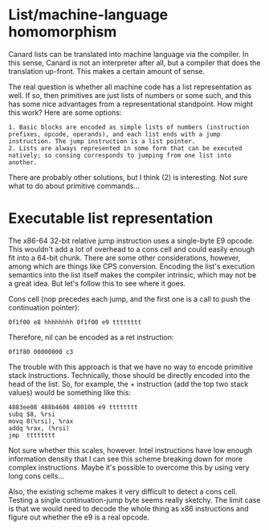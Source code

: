 # List/machine-language homomorphism

Canard lists can be translated into machine language via the compiler. In this sense, Canard is not an interpreter after all, but a compiler that does the translation up-front. This makes a
certain amount of sense.

The real question is whether all machine code has a list representation as well. If so, then primitives are just lists of numbers or some such, and this has some nice advantages from a
representational standpoint. How might this work? Here are some options:

    1. Basic blocks are encoded as simple lists of numbers (instruction prefixes, opcode, operands), and each list ends with a jump instruction. The jump instruction is a list pointer.
    2. Lists are always represented in some form that can be executed natively; so consing corresponds to jumping from one list into another.

There are probably other solutions, but I think (2) is interesting. Not sure what to do about primitive commands...

# Executable list representation

The x86-64 32-bit relative jump instruction uses a single-byte E9 opcode. This wouldn't add a lot of overhead to a cons cell and could easily enough fit into a 64-bit chunk. There are some
other considerations, however, among which are things like CPS conversion. Encoding the list's execution semantics into the list itself makes the compiler intrinsic, which may not be a great
idea. But let's follow this to see where it goes.

Cons cell (nop precedes each jump, and the first one is a call to push the continuation pointer):

    0f1f00 e8 hhhhhhhh 0f1f00 e9 tttttttt

Therefore, nil can be encoded as a ret instruction:

    0f1f80 00000000 c3

The trouble with this approach is that we have no way to encode primitive stack instructions. Technically, those should be directly encoded into the head of the list. So, for example, the +
instruction (add the top two stack values) would be something like this:

    4883ee08 488b4608 480106 e9 tttttttt
    subq $8, %rsi
    movq 8(%rsi), %rax
    addq %rax, (%rsi)
    jmp  tttttttt

Not sure whether this scales, however. Intel instructions have low enough information density that I can see this scheme breaking down for more complex instructions. Maybe it's possible to
overcome this by using very long cons cells...

Also, the existing scheme makes it very difficult to detect a cons cell. Testing a single continuation-jump byte seems really sketchy. The limit case is that we would need to decode the whole
thing as x86 instructions and figure out whether the e9 is a real opcode.